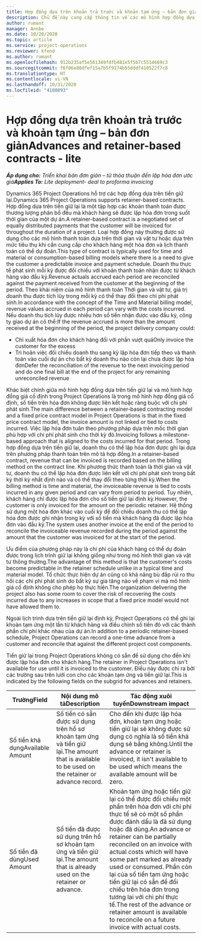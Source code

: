 ```yaml
---
title: Hợp đồng dựa trên khoản trả trước và khoản tạm ứng – bản đơn giản
description: Chủ đề này cung cấp thông tin về các mô hình hợp đồng dựa trên tiền giữ lại và khoản tạm ứng trong Project Operations.
author: rumant
manager: Annbe
ms.date: 10/20/2020
ms.topic: article
ms.service: project-operations
ms.reviewer: kfend
ms.author: rumant
ms.openlocfilehash: 912b235af5e561349fdfb481e5f5b7c5514669c3
ms.sourcegitcommit: f6f86e80dfef15a7b5f9174b55dddf410522f7c8
ms.translationtype: HT
ms.contentlocale: vi-VN
ms.lasthandoff: 10/31/2020
ms.locfileid: "4180893"
---
```

# <a name="advances-and-retainer-based-contracts---lite"></a><span data-ttu-id="8967f-103">Hợp đồng dựa trên khoản trả trước và khoản tạm ứng – bản đơn giản</span><span class="sxs-lookup"><span data-stu-id="8967f-103">Advances and retainer-based contracts - lite</span></span>


<span data-ttu-id="8967f-104">_**Áp dụng cho:** Triển khai bản đơn giản – từ thỏa thuận đến lập hóa đơn ước giá_</span><span class="sxs-lookup"><span data-stu-id="8967f-104">_**Applies To:** Lite deployment- deal to proforma invoicing_</span></span>

<span data-ttu-id="8967f-105">Dynamics 365 Project Operations hỗ trợ các hợp đồng dựa trên tiền giữ lại.</span><span class="sxs-lookup"><span data-stu-id="8967f-105">Dynamics 365 Project Operations supports retainer-based contracts.</span></span> <span data-ttu-id="8967f-106">Hợp đồng dựa trên tiền giữ lại là một tập hợp các khoản thanh toán được thương lượng phân bổ đều mà khách hàng sẽ được lập hóa đơn trong suốt thời gian của một dự án.</span><span class="sxs-lookup"><span data-stu-id="8967f-106">A retainer-based contract is a negotiated set of equally distributed payments that the customer will be invoiced for throughout the duration of a project.</span></span> <span data-ttu-id="8967f-107">Loại hợp đồng này thường được sử dụng cho các mô hình thanh toán dựa trên thời gian và vật tư hoặc dựa trên mức tiêu thụ khi cần cung cấp cho khách hàng một hóa đơn và lịch thanh toán có thể dự đoán.</span><span class="sxs-lookup"><span data-stu-id="8967f-107">This type of contract is typically used for time and material or consumption-based billing models where there is a need to give the customer a predictable invoice and payment schedule.</span></span> <span data-ttu-id="8967f-108">Doanh thu thực tế phát sinh mỗi kỳ được đối chiếu với khoản thanh toán nhận được từ khách hàng vào đầu kỳ.</span><span class="sxs-lookup"><span data-stu-id="8967f-108">Revenue actuals accrued each period are reconciled against the payment received from the customer at the beginning of the period.</span></span> <span data-ttu-id="8967f-109">Theo khái niệm của mô hình thanh toán Thời gian và vật tư, giá trị doanh thu được tích lũy trong mỗi kỳ có thể thay đổi theo chi phí phát sinh.</span><span class="sxs-lookup"><span data-stu-id="8967f-109">In accordance with the concept of the Time and Material billing model, revenue values accrued in each period can vary with the costs incurred.</span></span> <span data-ttu-id="8967f-110">Nếu doanh thu tích lũy được nhiều hơn số tiền nhận được vào đầu kỳ, công ty giao dự án có thể:</span><span class="sxs-lookup"><span data-stu-id="8967f-110">If the revenue accrued is more than the amount received at the beginning of the period, the project delivery company could:</span></span>

- <span data-ttu-id="8967f-111">Chỉ xuất hóa đơn cho khách hàng đối với phần vượt quá</span><span class="sxs-lookup"><span data-stu-id="8967f-111">Only invoice the customer for the excess</span></span> 
- <span data-ttu-id="8967f-112">Trì hoãn việc đối chiếu doanh thu sang kỳ lập hóa đơn tiếp theo và thanh toán vào cuối dự án cho bất kỳ doanh thu nào còn lại chưa được lập hóa đơn</span><span class="sxs-lookup"><span data-stu-id="8967f-112">Defer the reconciliation of the revenue to the next invoicing period and do one final bill at the end of the project for any remaining unreconciled revenue</span></span>

<span data-ttu-id="8967f-113">Khác biệt chính giữa mô hình hợp đồng dựa trên tiền giữ lại và mô hình hợp đồng giá cố định trong Project Operations là trong mô hình hợp đồng giá cố định, số tiền trên hóa đơn không được liên kết hoặc ràng buộc với chi phí phát sinh.</span><span class="sxs-lookup"><span data-stu-id="8967f-113">The main difference between a retainer-based contracting model and a fixed price contract model in Project Operations is that in the fixed price contract model, the invoice amount is not linked or tied to costs incurred.</span></span> <span data-ttu-id="8967f-114">Việc lập hóa đơn tuân theo phương pháp dựa trên mốc thời gian phù hợp với chi phí phát sinh cho thời kỳ đó.</span><span class="sxs-lookup"><span data-stu-id="8967f-114">Invoicing follows a milestone-based approach that is aligned to the costs incurred for that period.</span></span> <span data-ttu-id="8967f-115">Trong hợp đồng dựa trên tiền giữ lại, doanh thu có thể lập hóa đơn được ghi lại dựa trên phương pháp thanh toán trên mô tả hợp đồng.</span><span class="sxs-lookup"><span data-stu-id="8967f-115">In a retainer-based contract, revenue that can be invoiced is recorded based on the billing method on the contract line.</span></span> <span data-ttu-id="8967f-116">Khi phương thức thanh toán là thời gian và vật tư, doanh thu có thể lập hóa đơn được liên kết với chi phí phát sinh trong bất kỳ thời kỳ nhất định nào và có thể thay đổi theo từng thời kỳ.</span><span class="sxs-lookup"><span data-stu-id="8967f-116">When the billing method is time and material, the invoiceable revenue is tied to costs incurred in any given period and can vary from period to period.</span></span> <span data-ttu-id="8967f-117">Tuy nhiên, khách hàng chỉ được lập hóa đơn cho số tiền giữ lại định kỳ.</span><span class="sxs-lookup"><span data-stu-id="8967f-117">However, the customer is only invoiced for the amount on the periodic retainer.</span></span> <span data-ttu-id="8967f-118">Hệ thống sử dụng một hóa đơn khác vào cuối kỳ để đối chiếu doanh thu có thể lập hóa đơn được ghi nhận trong kỳ với số tiền mà khách hàng đã được lập hóa đơn vào đầu kỳ.</span><span class="sxs-lookup"><span data-stu-id="8967f-118">The system uses another invoice at the end of the period to reconcile the invoiceable revenue recorded during the period against the amount that the customer was invoiced for at the start of the period.</span></span>

<span data-ttu-id="8967f-119">Ưu điểm của phương pháp này là chi phí của khách hàng có thể dự đoán được trong lịch trình giữ lại không giống như trong mô hình thời gian và vật tư thông thường.</span><span class="sxs-lookup"><span data-stu-id="8967f-119">The advantage of this method is that the customer's costs become predictable in the retainer schedule unlike in a typical time and material model.</span></span> <span data-ttu-id="8967f-120">Tổ chức thực hiện dự án cũng có khả năng bù đắp rủi ro thu hồi các chi phí phát sinh do bất kỳ sự gia tăng nào về phạm vi mà mô hình giá cố định không cho phép họ thực hiện.</span><span class="sxs-lookup"><span data-stu-id="8967f-120">The organization delivering the project also has some room to cover the risk of recovering the costs incurred due to any increases in scope that a fixed price model would not have allowed them to.</span></span>

<span data-ttu-id="8967f-121">Ngoài lịch trình dựa trên tiền giữ lại định kỳ, Project Operations có thể ghi lại khoản tạm ứng một lần từ khách hàng và điều chỉnh số tiền đó với các thành phần chi phí khác nhau của dự án.</span><span class="sxs-lookup"><span data-stu-id="8967f-121">In addition to a periodic retainer-based schedule, Project Operations can record a one-time advance from a customer and reconcile that against the different project cost components.</span></span>

<span data-ttu-id="8967f-122">Tiền giữ lại trong Project Operations không có sẵn để sử dụng cho đến khi được lập hóa đơn cho khách hàng.</span><span class="sxs-lookup"><span data-stu-id="8967f-122">The retainer in Project Operations isn't available for use until it is invoiced to the customer.</span></span> <span data-ttu-id="8967f-123">Điều này được chỉ ra bởi các trường sau trên lưới con cho các khoản tạm ứng và tiền giữ lại.</span><span class="sxs-lookup"><span data-stu-id="8967f-123">This is indicated by the following fields on the subgrid for advances and retainers.</span></span>

| <span data-ttu-id="8967f-124">Trường</span><span class="sxs-lookup"><span data-stu-id="8967f-124">Field</span></span> | <span data-ttu-id="8967f-125">Nội dung mô tả</span><span class="sxs-lookup"><span data-stu-id="8967f-125">Description</span></span> | <span data-ttu-id="8967f-126">Tác động xuôi tuyến</span><span class="sxs-lookup"><span data-stu-id="8967f-126">Downstream impact</span></span> |
| --- | --- | --- |
| <span data-ttu-id="8967f-127">Số tiền khả dụng</span><span class="sxs-lookup"><span data-stu-id="8967f-127">Available Amount</span></span> | <span data-ttu-id="8967f-128">Số tiền có sẵn được sử dụng trên hồ sơ khoản tạm ứng và tiền giữ lại.</span><span class="sxs-lookup"><span data-stu-id="8967f-128">The amount that is available to be used on the retainer or advance record.</span></span> | <span data-ttu-id="8967f-129">Cho đến khi được lập hóa đơn, khoản tạm ứng hoặc tiền giữ lại sẽ không được sử dụng có nghĩa là số tiền khả dụng sẽ bằng không.</span><span class="sxs-lookup"><span data-stu-id="8967f-129">Until the advance or retainer is invoiced, it isn't available to be used which means the available amount will be zero.</span></span> |
| <span data-ttu-id="8967f-130">Số tiền đã dùng</span><span class="sxs-lookup"><span data-stu-id="8967f-130">Used Amount</span></span> | <span data-ttu-id="8967f-131">Số tiền đã được sử dụng trên hồ sơ khoản tạm ứng và tiền giữ lại.</span><span class="sxs-lookup"><span data-stu-id="8967f-131">The amount that is already used on the retainer or advance.</span></span> | <span data-ttu-id="8967f-132">Khoản tạm ứng hoặc tiền giữ lại có thể được đối chiếu một phần trên hóa đơn với chi phí thực tế sẽ có một số phần được đánh dấu là đã sử dụng hoặc đã dùng.</span><span class="sxs-lookup"><span data-stu-id="8967f-132">An advance or retainer can be partially reconciled on an invoice with actual costs which will have some part marked as already used or consumed.</span></span> <span data-ttu-id="8967f-133">Phần còn lại của số tiền tạm ứng hoặc tiền giữ lại có sẵn để đối chiếu trên hóa đơn trong tương lai với chi phí thực tế.</span><span class="sxs-lookup"><span data-stu-id="8967f-133">The rest of the advance or retainer amount is available to reconcile on a future invoice with actual costs.</span></span> |
